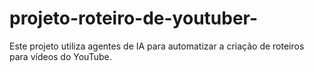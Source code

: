 # projeto-roteiro-de-youtuber-
Este projeto utiliza agentes de IA para automatizar a criação de roteiros para vídeos do YouTube.
